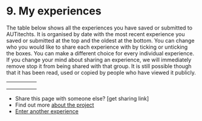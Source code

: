 # 9. My experiences

The table below shows all the experiences you have saved or submitted to AUTitechts. 
It is organised by date with the most recent experience you saved or submitted at the top and the oldest at the bottom. 
You can change who you would like to share each experience with by ticking or unticking the boxes. You can make a different choice for every individual experience. 
If you change your mind about sharing an experience, we will immediately remove stop it from being shared with that group. It is still possible though that it has been read, used or copied by people who have viewed it publicly. 

|   |   |   |   |   |
|---|---|---|---|---|
|   |   |   |   |   |
|   |   |   |   |   |
|   |   |   |   |   |

* Share this page with someone else? [get sharing link]
* Find out more [about the project](/about/about.md)
* [Enter another experience](/enter-experience/enter-experience.md) 

